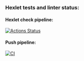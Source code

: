 ### Hexlet tests and linter status:

#### Hexlet check pipeline:
[![Actions Status](https://github.com/nujensait/devops-for-programmers-project-74/actions/workflows/hexlet-check.yml/badge.svg)](https://github.com/nujensait/devops-for-programmers-project-74/actions)

#### Push pipeline:
[![CI](https://github.com/nujensait/devops-for-programmers-project-74/actions/workflows/push.yml/badge.svg)](https://github.com/nujensait/devops-for-programmers-project-74/actions/workflows/push.yml)
